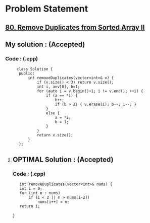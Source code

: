 # Problem Statement

## [80. Remove Duplicates from Sorted Array II](https://leetcode.com/problems/remove-duplicates-from-sorted-array-ii/)


## My solution :  (Accepted)

    
  
        
   ### Code : (.cpp)  
      
         class Solution {
          public:
              int removeDuplicates(vector<int>& v) {
                  if (v.size() < 3) return v.size();
                  int i, a=v[0], b=1;
                  for (auto i = v.begin()+1; i != v.end(); ++i) {
                      if (a == *i) { 
                          b++;
                          if (b > 2) { v.erase(i); b--; i--; }
                      }
                      else {
                          a = *i;
                          b = 1;
                      }
                  }
                  return v.size();
              }
          };
          
         
         
2) ## OPTIMAL Solution :  (Accepted)

    
  
        
      ### Code : (.cpp) 
      
          int removeDuplicates(vector<int>& nums) {
          int i = 0;
          for (int n : nums)
              if (i < 2 || n > nums[i-2])
                  nums[i++] = n;
          return i;
      }

         
      
